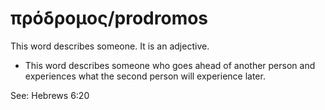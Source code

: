 # πρόδρομος/prodromos
This word describes someone. It is an adjective.

* This word describes someone who goes ahead of another person and experiences what the second person will experience later.

See: Hebrews 6:20
